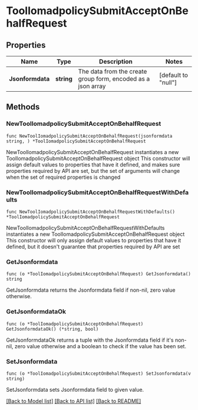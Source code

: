 # ToolIomadpolicySubmitAcceptOnBehalfRequest

## Properties

Name | Type | Description | Notes
------------ | ------------- | ------------- | -------------
**Jsonformdata** | **string** | The data from the create group form, encoded as a json array | [default to "null"]

## Methods

### NewToolIomadpolicySubmitAcceptOnBehalfRequest

`func NewToolIomadpolicySubmitAcceptOnBehalfRequest(jsonformdata string, ) *ToolIomadpolicySubmitAcceptOnBehalfRequest`

NewToolIomadpolicySubmitAcceptOnBehalfRequest instantiates a new ToolIomadpolicySubmitAcceptOnBehalfRequest object
This constructor will assign default values to properties that have it defined,
and makes sure properties required by API are set, but the set of arguments
will change when the set of required properties is changed

### NewToolIomadpolicySubmitAcceptOnBehalfRequestWithDefaults

`func NewToolIomadpolicySubmitAcceptOnBehalfRequestWithDefaults() *ToolIomadpolicySubmitAcceptOnBehalfRequest`

NewToolIomadpolicySubmitAcceptOnBehalfRequestWithDefaults instantiates a new ToolIomadpolicySubmitAcceptOnBehalfRequest object
This constructor will only assign default values to properties that have it defined,
but it doesn't guarantee that properties required by API are set

### GetJsonformdata

`func (o *ToolIomadpolicySubmitAcceptOnBehalfRequest) GetJsonformdata() string`

GetJsonformdata returns the Jsonformdata field if non-nil, zero value otherwise.

### GetJsonformdataOk

`func (o *ToolIomadpolicySubmitAcceptOnBehalfRequest) GetJsonformdataOk() (*string, bool)`

GetJsonformdataOk returns a tuple with the Jsonformdata field if it's non-nil, zero value otherwise
and a boolean to check if the value has been set.

### SetJsonformdata

`func (o *ToolIomadpolicySubmitAcceptOnBehalfRequest) SetJsonformdata(v string)`

SetJsonformdata sets Jsonformdata field to given value.



[[Back to Model list]](../README.md#documentation-for-models) [[Back to API list]](../README.md#documentation-for-api-endpoints) [[Back to README]](../README.md)


